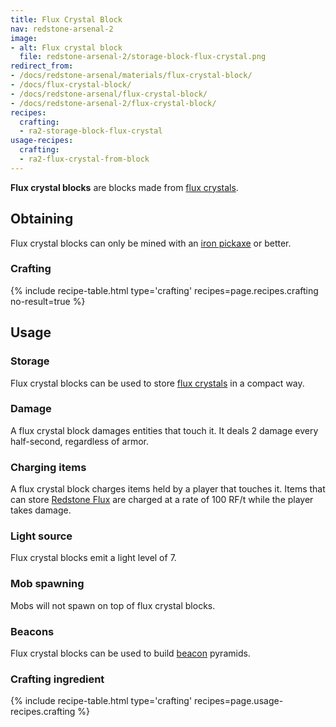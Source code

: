 ```yaml
---
title: Flux Crystal Block
nav: redstone-arsenal-2
image:
- alt: Flux crystal block
  file: redstone-arsenal-2/storage-block-flux-crystal.png
redirect_from:
- /docs/redstone-arsenal/materials/flux-crystal-block/
- /docs/flux-crystal-block/
- /docs/redstone-arsenal/flux-crystal-block/
- /docs/redstone-arsenal-2/flux-crystal-block/
recipes:
  crafting:
  - ra2-storage-block-flux-crystal
usage-recipes:
  crafting:
  - ra2-flux-crystal-from-block
---
```


**Flux crystal blocks** are blocks made from [flux
crystals](/docs/1.12/redstone-arsenal-2/flux-crystal/).


Obtaining
---------

Flux crystal blocks can only be mined with an [iron
pickaxe](https://minecraft.gamepedia.com/Pickaxe) or better.

### Crafting
{% include recipe-table.html type='crafting' recipes=page.recipes.crafting no-result=true %}


Usage
-----

### Storage
Flux crystal blocks can be used to store [flux crystals](/docs/1.12/redstone-arsenal-2/flux-crystal/) in
a compact way.

### Damage
A flux crystal block damages entities that touch it. It deals 2 damage every
half-second, regardless of armor.

### Charging items
A flux crystal block charges items held by a player that touches it. Items that
can store [Redstone Flux](/docs/redstone-flux/) are charged at a rate of 100
RF/t while the player takes damage.

### Light source
Flux crystal blocks emit a light level of 7.

### Mob spawning
Mobs will not spawn on top of flux crystal blocks.

### Beacons
Flux crystal blocks can be used to build
[beacon](https://minecraft.gamepedia.com/Beacon) pyramids.

### Crafting ingredient
{% include recipe-table.html type='crafting' recipes=page.usage-recipes.crafting %}
